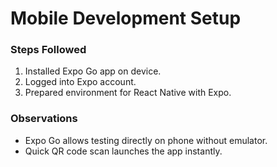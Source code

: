 # Mobile Development Setup

### Steps Followed
1. Installed Expo Go app on device.
2. Logged into Expo account.
3. Prepared environment for React Native with Expo.

### Observations
- Expo Go allows testing directly on phone without emulator.
- Quick QR code scan launches the app instantly.
